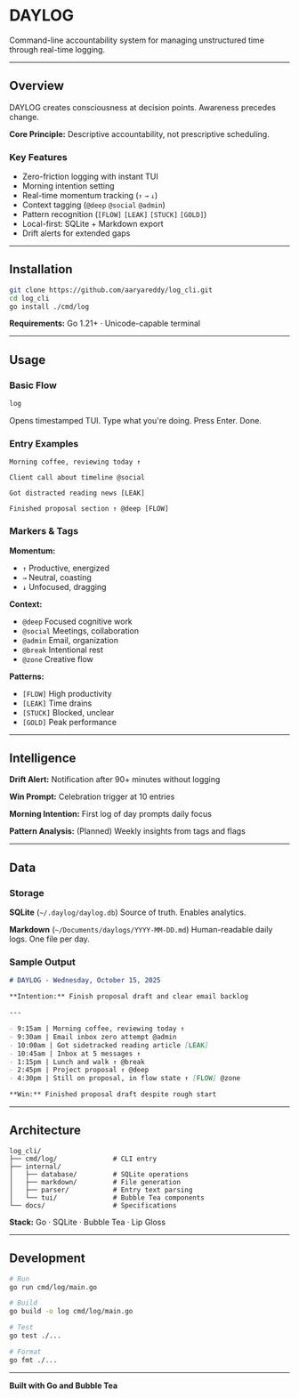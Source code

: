 # DAYLOG

Command-line accountability system for managing unstructured time through real-time logging.

---

## Overview

DAYLOG creates consciousness at decision points. Awareness precedes change.

**Core Principle:** Descriptive accountability, not prescriptive scheduling.

### Key Features

- Zero-friction logging with instant TUI
- Morning intention setting
- Real-time momentum tracking (`↑` `→` `↓`)
- Context tagging (`@deep` `@social` `@admin`)
- Pattern recognition (`[FLOW]` `[LEAK]` `[STUCK]` `[GOLD]`)
- Local-first: SQLite + Markdown export
- Drift alerts for extended gaps

---

## Installation

```bash
git clone https://github.com/aaryareddy/log_cli.git
cd log_cli
go install ./cmd/log
```

**Requirements:** Go 1.21+ · Unicode-capable terminal

---

## Usage

### Basic Flow

```bash
log
```

Opens timestamped TUI. Type what you're doing. Press Enter. Done.

### Entry Examples

```
Morning coffee, reviewing today ↑
```

```
Client call about timeline @social
```

```
Got distracted reading news [LEAK]
```

```
Finished proposal section ↑ @deep [FLOW]
```

### Markers & Tags

**Momentum:**
- `↑` Productive, energized
- `→` Neutral, coasting
- `↓` Unfocused, dragging

**Context:**
- `@deep` Focused cognitive work
- `@social` Meetings, collaboration
- `@admin` Email, organization
- `@break` Intentional rest
- `@zone` Creative flow

**Patterns:**
- `[FLOW]` High productivity
- `[LEAK]` Time drains
- `[STUCK]` Blocked, unclear
- `[GOLD]` Peak performance

---

## Intelligence

**Drift Alert:** Notification after 90+ minutes without logging

**Win Prompt:** Celebration trigger at 10 entries

**Morning Intention:** First log of day prompts daily focus

**Pattern Analysis:** (Planned) Weekly insights from tags and flags

---

## Data

### Storage

**SQLite** (`~/.daylog/daylog.db`)
Source of truth. Enables analytics.

**Markdown** (`~/Documents/daylogs/YYYY-MM-DD.md`)
Human-readable daily logs. One file per day.

### Sample Output

```markdown
# DAYLOG - Wednesday, October 15, 2025

**Intention:** Finish proposal draft and clear email backlog

---

- 9:15am | Morning coffee, reviewing today ↑
- 9:30am | Email inbox zero attempt @admin
- 10:00am | Got sidetracked reading article [LEAK]
- 10:45am | Inbox at 5 messages ↑
- 1:15pm | Lunch and walk ↑ @break
- 2:45pm | Project proposal ↑ @deep
- 4:30pm | Still on proposal, in flow state ↑ [FLOW] @zone

**Win:** Finished proposal draft despite rough start
```

---

## Architecture

```
log_cli/
├── cmd/log/              # CLI entry
├── internal/
│   ├── database/         # SQLite operations
│   ├── markdown/         # File generation
│   ├── parser/           # Entry text parsing
│   └── tui/              # Bubble Tea components
└── docs/                 # Specifications
```

**Stack:** Go · SQLite · Bubble Tea · Lip Gloss

---

## Development

```bash
# Run
go run cmd/log/main.go

# Build
go build -o log cmd/log/main.go

# Test
go test ./...

# Format
go fmt ./...
```

---

**Built with Go and Bubble Tea**
